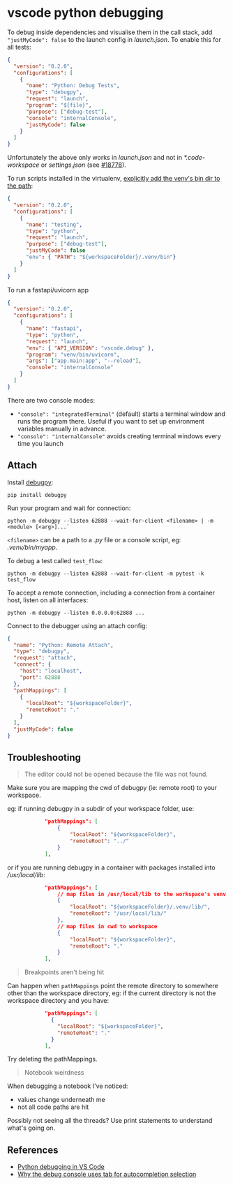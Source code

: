 # vscode python debugging

To debug inside dependencies and visualise them in the call stack, add `"justMyCode": false` to the launch config in _launch.json_. To enable this for all tests:

```json
{
  "version": "0.2.0",
  "configurations": [
    {
      "name": "Python: Debug Tests",
      "type": "debugpy",
      "request": "launch",
      "program": "${file}",
      "purpose": ["debug-test"],
      "console": "internalConsole",
      "justMyCode": false
    }
  ]
}
```

Unfortunately the above only works in _launch.json_ and not in _\*.code-workspace_ or _settings.json_ (see [#18778](https://github.com/microsoft/vscode-python/issues/18778)).

To run scripts installed in the virtualenv, [explicitly add the venv's bin dir to the path](https://github.com/microsoft/vscode-python/issues/4300#issuecomment-1146749781):

```json
{
  "version": "0.2.0",
  "configurations": [
    {
      "name": "testing",
      "type": "python",
      "request": "launch",
      "purpose": ["debug-test"],
      "justMyCode": false
      "env": { "PATH": "${workspaceFolder}/.venv/bin"}
    }
  ]
}
```

To run a fastapi/uvicorn app

```json
{
  "version": "0.2.0",
  "configurations": [
    {
      "name": "fastapi",
      "type": "python",
      "request": "launch",
      "env": { "API_VERSION": "vscode.debug" },
      "program": "venv/bin/uvicorn",
      "args": ["app.main:app", "--reload"],
      "console": "internalConsole"
    }
  ]
}
```

There are two console modes:

- `"console": "integratedTerminal"` (default) starts a terminal window and runs the program there. Useful if you want to set up environment variables manually in advance.
- `"console": "internalConsole"` avoids creating terminal windows every time you launch

## Attach

Install [debugpy](https://github.com/microsoft/debugpy):

```
pip install debugpy
```

Run your program and wait for connection:

```
python -m debugpy --listen 62888 --wait-for-client <filename> | -m <module> [<arg>]...`
```

`<filename>` can be a path to a _.py_ file or a console script, eg: _.venv/bin/myapp_.

To debug a test called `test_flow`:

```
python -m debugpy --listen 62888 --wait-for-client -m pytest -k test_flow
```

To accept a remote connection, including a connection from a container host, listen on all interfaces:

```
python -m debugpy --listen 0.0.0.0:62888 ...
```

Connect to the debugger using an attach config:

```json
{
  "name": "Python: Remote Attach",
  "type": "debugpy",
  "request": "attach",
  "connect": {
    "host": "localhost",
    "port": 62888
  },
  "pathMappings": [
    {
      "localRoot": "${workspaceFolder}",
      "remoteRoot": "."
    }
  ],
  "justMyCode": false
}
```

## Troubleshooting

> The editor could not be opened because the file was not found.

Make sure you are mapping the cwd of debugpy (ie: remote root) to your workspace.

eg: if running debugpy in a subdir of your workspace folder, use:

```json
            "pathMappings": [
                {
                    "localRoot": "${workspaceFolder}",
                    "remoteRoot": "../"
                }
            ],
```

or if you are running debugpy in a container with packages installed into _/usr/local/lib_:

```json
            "pathMappings": [
                // map files in /usr/local/lib to the workspace's venv
                {
                    "localRoot": "${workspaceFolder}/.venv/lib/",
                    "remoteRoot": "/usr/local/lib/"
                },
                // map files in cwd to workspace
                {
                    "localRoot": "${workspaceFolder}",
                    "remoteRoot": "."
                }
            ],
```

> Breakpoints aren't being hit

Can happen when `pathMappings` point the remote directory to somewhere other than the workspace directory, eg: if the current directory is not the workspace directory and you have:

```json
            "pathMappings": [
              {
                "localRoot": "${workspaceFolder}",
                "remoteRoot": "."
              }
            ],
```

Try deleting the pathMappings.

> Notebook weirdness

When debugging a notebook I've noticed:

- values change underneath me
- not all code paths are hit

Possibly not seeing all the threads? Use print statements to understand what's going on.

## References

- [Python debugging in VS Code](https://code.visualstudio.com/docs/python/debugging)
- [Why the debug console uses tab for autocompletion selection](https://github.com/microsoft/vscode/issues/108439#issuecomment-871521843)
